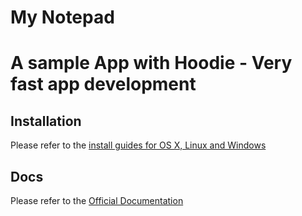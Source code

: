 # My Notepad
# A sample App with Hoodie - Very fast app development

## Installation

Please refer to the [install guides for OS X, Linux and Windows](http://hood.ie/#installation)

## Docs

Please refer to the [Official Documentation](http://hood.ie/#docs)
